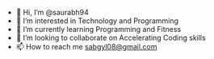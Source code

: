 - 👋 Hi, I’m @saurabh94
- 👀 I’m interested in Technology and Programming
- 🌱 I’m currently learning Programming and Fitness
- 💞️ I’m looking to collaborate on Accelerating Coding skills
- 📫 How to reach me sabgyl08@gmail.com

<!---
saurabh94/saurabh94 is a ✨ special ✨ repository because its `README.md` (this file) appears on your GitHub profile.
You can click the Preview link to take a look at your changes.
--->
